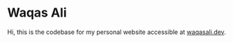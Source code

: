 # Waqas Ali

Hi, this is the codebase for my personal website accessible at [waqasali.dev](waqasali.dev).
